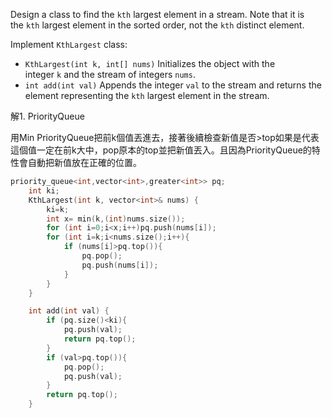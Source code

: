 Design a class to find the `kth` largest element in a stream. Note that it is the `kth` largest element in the sorted order, not the `kth` distinct element.

Implement `KthLargest` class:

-   `KthLargest(int k, int[] nums)` Initializes the object with the integer `k` and the stream of integers `nums`.
-   `int add(int val)` Appends the integer `val` to the stream and returns the element representing the `kth` largest element in the stream.

解1. PriorityQueue

用Min  PriorityQueue把前k個值丟進去，接著後續檢查新值是否>top如果是代表這個值一定在前k大中，pop原本的top並把新值丟入。且因為PriorityQueue的特性會自動把新值放在正確的位置。

```cpp
priority_queue<int,vector<int>,greater<int>> pq;
    int ki;
    KthLargest(int k, vector<int>& nums) {
        ki=k;
        int x= min(k,(int)nums.size());
        for (int i=0;i<x;i++)pq.push(nums[i]);
        for (int i=k;i<nums.size();i++){
            if (nums[i]>pq.top()){
                pq.pop();
                pq.push(nums[i]);
            }
        }
    }

    int add(int val) {
        if (pq.size()<ki){
            pq.push(val);
            return pq.top();
        }
        if (val>pq.top()){
            pq.pop();
            pq.push(val);
        }
        return pq.top();
    }
```